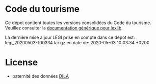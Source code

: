 # Code du tourisme

Ce dépot contient toutes les versions consolidées du Code du tourisme. Veuillez consulter la [documentation générique pour lexlib](https://github.com/lexlib/documentation/wiki).

La dernière mise à jour LEGI prise en compte dans ce dépot est: legi_20200503-100334.tar.gz en date de: 2020-05-03 10:03:34 +0200

# License
- paternité des données [DILA](https://www.data.gouv.fr/en/datasets/legi-codes-lois-et-reglements-consolides/)


